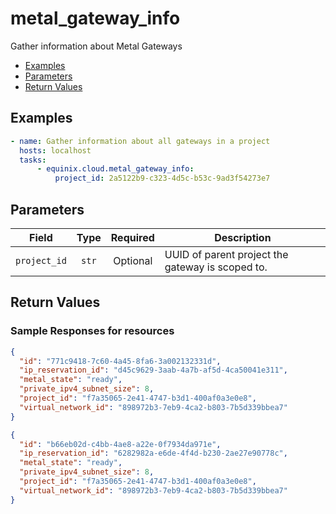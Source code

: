 # metal_gateway_info

Gather information about Metal Gateways


- [Examples](#examples)
- [Parameters](#parameters)
- [Return Values](#return-values)

## Examples

```yaml
- name: Gather information about all gateways in a project
  hosts: localhost
  tasks:
      - equinix.cloud.metal_gateway_info:
          project_id: 2a5122b9-c323-4d5c-b53c-9ad3f54273e7

```










## Parameters

| Field     | Type | Required | Description                                                                  |
|-----------|------|----------|------------------------------------------------------------------------------|
| `project_id` | <center>`str`</center> | <center>Optional</center> | UUID of parent project the gateway is scoped to.   |






## Return Values



### Sample Responses for resources
```json
{
  "id": "771c9418-7c60-4a45-8fa6-3a002132331d",
  "ip_reservation_id": "d45c9629-3aab-4a7b-af5d-4ca50041e311",
  "metal_state": "ready",
  "private_ipv4_subnet_size": 8,
  "project_id": "f7a35065-2e41-4747-b3d1-400af0a3e0e8",
  "virtual_network_id": "898972b3-7eb9-4ca2-b803-7b5d339bbea7"
}
```
```json
{
  "id": "b66eb02d-c4bb-4ae8-a22e-0f7934da971e",
  "ip_reservation_id": "6282982a-e6de-4f4d-b230-2ae27e90778c",
  "metal_state": "ready",
  "private_ipv4_subnet_size": 8,
  "project_id": "f7a35065-2e41-4747-b3d1-400af0a3e0e8",
  "virtual_network_id": "898972b3-7eb9-4ca2-b803-7b5d339bbea7"
}
```


